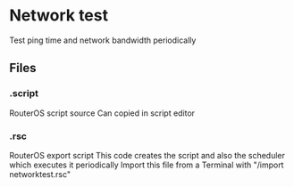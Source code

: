 # Network test
Test ping time and network bandwidth periodically
## Files
### .script
RouterOS script source
Can copied in script editor
### .rsc
RouterOS export script
This code creates the script and also the scheduler which executes it periodically
Import this file from a Terminal with "/import networktest.rsc"